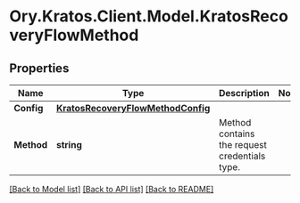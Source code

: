 # Ory.Kratos.Client.Model.KratosRecoveryFlowMethod
## Properties

Name | Type | Description | Notes
------------ | ------------- | ------------- | -------------
**Config** | [**KratosRecoveryFlowMethodConfig**](KratosRecoveryFlowMethodConfig.md) |  | 
**Method** | **string** | Method contains the request credentials type. | 

[[Back to Model list]](../README.md#documentation-for-models) [[Back to API list]](../README.md#documentation-for-api-endpoints) [[Back to README]](../README.md)

